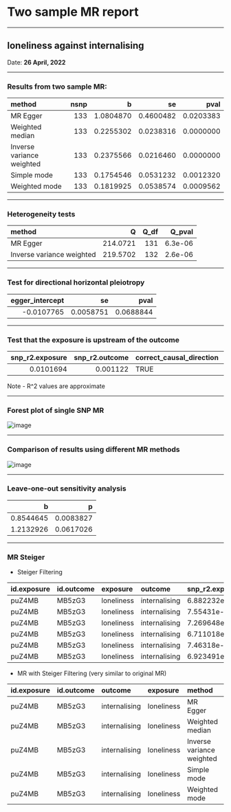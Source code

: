 

# Two sample MR report

---

## loneliness against internalising

Date: **26 April, 2022**

---

### Results from two sample MR:


|method                    | nsnp|         b|        se|      pval|
|:-------------------------|----:|---------:|---------:|---------:|
|MR Egger                  |  133| 1.0804870| 0.4600482| 0.0203383|
|Weighted median           |  133| 0.2255302| 0.0238316| 0.0000000|
|Inverse variance weighted |  133| 0.2375566| 0.0216460| 0.0000000|
|Simple mode               |  133| 0.1754546| 0.0531232| 0.0012320|
|Weighted mode             |  133| 0.1819925| 0.0538574| 0.0009562|

---

### Heterogeneity tests


|method                    |        Q| Q_df|  Q_pval|
|:-------------------------|--------:|----:|-------:|
|MR Egger                  | 214.0721|  131| 6.3e-06|
|Inverse variance weighted | 219.5702|  132| 2.6e-06|

--- 

### Test for directional horizontal pleiotropy


| egger_intercept|        se|      pval|
|---------------:|---------:|---------:|
|      -0.0107765| 0.0058751| 0.0688844|

--- 

### Test that the exposure is upstream of the outcome


| snp_r2.exposure| snp_r2.outcome|correct_causal_direction | steiger_pval|
|---------------:|--------------:|:------------------------|------------:|
|       0.0101694|       0.001122|TRUE                     |            0|

Note - R^2 values are approximate

---

### Forest plot of single SNP MR

![image](https://user-images.githubusercontent.com/68326791/165383133-a5b1fe04-f906-4d66-a1db-bfb077bc18f0.png)


---

### Comparison of results using different MR methods

![image](https://user-images.githubusercontent.com/68326791/165384044-804fcb37-1b1f-458d-86c7-758f9b36111a.png)


---

### Leave-one-out sensitivity analysis
|         b|         p|
|---------:|---------:|
| 0.8544645| 0.0083827|
| 1.2132926| 0.0617026|

---

### MR Steiger
- Steiger Filtering

|id.exposure |id.outcome |exposure   |outcome       |snp_r2.exposure |snp_r2.outcome |correct_causal_direction |steiger_pval |
|:-----------|:----------|:----------|:-------------|:---------------|:--------------|:------------------------|:------------|
|puZ4MB      |MB5zG3     |loneliness |internalising |6.882232e-05    |1.413843e-06   |TRUE                     |0.001305355  |
|puZ4MB      |MB5zG3     |loneliness |internalising |7.55431e-05     |3.600965e-06   |TRUE                     |0.002117355  |
|puZ4MB      |MB5zG3     |loneliness |internalising |7.269648e-05    |3.263003e-05   |TRUE                     |0.2030444    |
|puZ4MB      |MB5zG3     |loneliness |internalising |6.711018e-05    |1.50147e-06    |TRUE                     |0.001624853  |
|puZ4MB      |MB5zG3     |loneliness |internalising |7.46318e-05     |3.305729e-05   |TRUE                     |0.19119      |
|puZ4MB      |MB5zG3     |loneliness |internalising |6.923491e-05    |1.846996e-06   |TRUE                     |0.001637526  |

- MR with Steiger Filtering (very similar to original MR)

|id.exposure |id.outcome |outcome       |exposure   |method                    | nsnp|         b|        se|      pval|
|:-----------|:----------|:-------------|:----------|:-------------------------|----:|---------:|---------:|---------:|
|puZ4MB      |MB5zG3     |internalising |loneliness |MR Egger                  |  133| 1.0804870| 0.4600482| 0.0203383|
|puZ4MB      |MB5zG3     |internalising |loneliness |Weighted median           |  133| 0.2255302| 0.0239481| 0.0000000|
|puZ4MB      |MB5zG3     |internalising |loneliness |Inverse variance weighted |  133| 0.2375566| 0.0216460| 0.0000000|
|puZ4MB      |MB5zG3     |internalising |loneliness |Simple mode               |  133| 0.1754546| 0.0539756| 0.0014613|
|puZ4MB      |MB5zG3     |internalising |loneliness |Weighted mode             |  133| 0.1819925| 0.0530992| 0.0008130|
